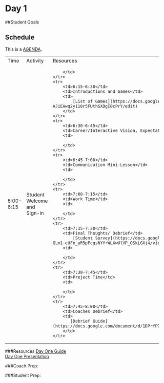 # Day 1

##Student Goals


## Schedule

This is a [AGENDA](https://docs.google.com/a/campinteractive.org/document/d/1UvANRE33xv8IOEuGQjOMyQPEP06qbMeznSwHkiLdnbw/edit?usp=sharing). 

<table>
    <tr>
        <td>Time</td>
        <td>Activity</td>
        <td>Resources</td>
    </tr>
    <tr>
        <td>6:00-6:15</td>
        <td>Student Welcome and Sign-in</td>
        <td>
           
        </td>
    </tr>
    <tr>
        <td>6:15-6:30</td>
        <td>Introductions and Games</td>
        <td>
            [List of Games](https://docs.google.com/document/d/1yQZ2ZT-ju1Iudf-AJiEAwq2y110r5FUthSXDgI0cPrY/edit)
        </td>
    </tr>
    <tr>
        <td>6:30-6:45</td>
        <td>Career/Interactive Vision, Expectations & Purpose</td>
        <td>
           
        </td>
    </tr>
    <tr>
        <td>6:45-7:00</td>
        <td>Communication Mini-Lesson</td>
        <td>
            
        </td>
    </tr>
    <tr>
        <td>7:00-7:15</td>
        <td>Work Time</td>
        <td>
          
        </td>
    </tr>
    <tr>
        <td>7:15-7:30</td>
        <td>Final Thoughts/ Debrief</td>
            [Student Survey](https://docs.google.com/a/campinteractive.org/forms/d/1kVX-GLm1-eUFn_aR5pFcgsNYYrWLXwUlVP_OSkLGXj4/viewform)
        <td>
            
        </td>
    </tr>
    <tr>
        <td>7:30-7:45</td>
        <td>Project Time</td>
        <td>
           
        </td>
    </tr>
    <tr>
        <td>7:45-8:00</td>
        <td>Coaches Debrief</td>
        <td>
           [Debrief Guide](https://docs.google.com/document/d/1DPrYP7QbETxPnKjfBLP_ZeuEvbim8UnaXd1tA3tqdEs/edit#)
        </td>
    </tr>
</table>

###Resources
[Day One Guide]()<br>
[Day One Presentation]()

###Coach Prep:

###Student Prep:


